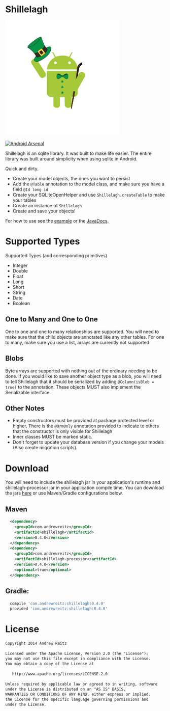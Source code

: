 # Shillelagh

![Library Icon](AndroidShillelagh.png)

[![Android Arsenal](https://img.shields.io/badge/Android%20Arsenal-Shillelagh-brightgreen.svg?style=flat)](https://android-arsenal.com/details/1/1026)

Shillelagh is an sqlite library. It was built to make life easier. The entire library 
was built around simplicity when using sqlite in Android. 

Quick and dirty.
- Create your model objects, the ones you want to persist
- Add the `@Table` annotation to the model class, and make sure you have a field `@Id long id`
- Create your SQLiteOpenHelper and use `Shillelagh.createTable` to make your tables
- Create an instance of `Shillelagh`
- Create and save your objects!

For how to use see the 
[example](//github.com/pieces029/shillelagh/tree/master/shillelagh-sample) or the 
[JavaDocs](//pieces029.github.io/shillelagh). 

# Supported Types

Supported Types (and corresponding primitives)
- Integer
- Double
- Float
- Long
- Short
- String
- Date
- Boolean

## One to Many and One to One

One to one and one to many relationships are supported. You will need to make sure that the child 
objects are annotated like any other tables. For one to many, make sure you use a list, arrays 
are currently not supported.

## Blobs

Byte arrays are supported with nothing out of the ordinary needing to be done. If you would like to 
save another object type as a blob, you will need to tell Shillelagh that it should be serialized
by adding `@Column(isBlob = true)` to the annotation. These objects MUST also implement the
Serializable interface.

## Other Notes

- Empty constructors must be provided at package protected level or higher. There is the `@OrmOnly`
 annotation provided to indicate to others that the constructor is only visible for Shillelagh
- Inner classes MUST be marked static.
- Don't forget to update your database version if you change your models 
(Also create migration scripts).

# Download

You will need to include the shillelagh jar in your application's runtime and shillelagh-processor 
jar in your application compile time. You can download the jars 
[here](//bintray.com/pieces/maven/Shillelagh/view) or use Maven/Gradle configurations below.

## Maven
```xml
  <dependency>
    <groupId>com.andrewreitz</groupId>
    <artifactId>shillelagh</artifactId>
    <version>0.4.0</version>
  </dependency>
  <dependency>
    <groupId>com.andrewreitz</groupId>
    <artifactId>shillelagh-processor</artifactId>
    <version>0.4.0</version>
    <optional>true</optional>
  </dependency>
```
## Gradle:
```groovy
  compile 'com.andrewreitz:shillelagh:0.4.0'
  provided 'com.andrewreitz:shillelagh:0.4.0'
```

# License

    Copyright 2014 Andrew Reitz
    
    Licensed under the Apache License, Version 2.0 (the "License");
    you may not use this file except in compliance with the License.
    You may obtain a copy of the License at
    
       http://www.apache.org/licenses/LICENSE-2.0
    
    Unless required by applicable law or agreed to in writing, software
    under the License is distributed on an "AS IS" BASIS,
    WARRANTIES OR CONDITIONS OF ANY KIND, either express or implied.
    the License for the specific language governing permissions and
    under the License.
